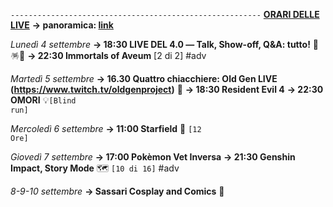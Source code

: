 <code>--------------------------------------------------------</code>
<b><u>ORARI DELLE LIVE</u></b>
<b>→ panoramica: <a href="https://trello.com/b/iKwdSGf3/sabaku">link</a></b>

<i>Lunedì 4 settembre</i>
<b>→ 18:30 LIVE DEL 4.0 ― Talk, Show-off, Q&A: tutto!</b> 🎉🪅🎊
<b>→ 22:30 Immortals of Aveum</b> [2 di 2] #adv

<i>Martedì 5 settembre</i>
<b>→ 16.30 Quattro chiacchiere: Old Gen LIVE (https://www.twitch.tv/oldgenproject)</b> 💬
<b>→ 18:30 Resident Evil 4</b> 
<b>→ 22:30 OMORI</b> 💡<code>[Blind run] </code>
  
<i>Mercoledì 6 settembre</i>
<b>→ 11:00 Starfield</b> 🌠 <code>[12 Ore]</code> 

<i>Giovedì 7 settembre</i>
<b>→ 17:00 Pokèmon Vet Inversa</b> 
<b>→ 21:30 Genshin Impact, Story Mode</b> 🗺 <code>[10 di 16]</code> #adv

<i>8-9-10 settembre</i>
<b>→ Sassari Cosplay and Comics</b> 🚆
